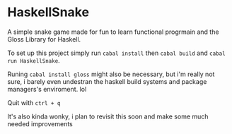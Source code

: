 # HaskellSnake

A simple snake game made for fun to learn functional progrmain and the Gloss Library for Haskell.

To set up this project simply run `cabal install` then `cabal build` and `cabal run HaskellSnake`.

Runing `cabal install gloss` might also be necessary, but i'm really not sure, i barely even undestran the haskell build systems and package managers's enviroment. lol

Quit with `ctrl + q`

It's also kinda wonky, i plan to revisit this soon and make some much needed improvements